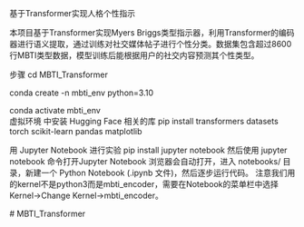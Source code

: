 基于Transformer实现人格个性指示

本项目基于Transformer实现Myers Briggs类型指示器，利用Transformer的编码器进行语义提取，通过训练对社交媒体帖子进行个性分类。数据集包含超过8600行MBTI类型数据，模型训练后能根据用户的社交内容预测其个性类型。



步骤
cd MBTI_Transformer

conda create -n mbti_env python=3.10

conda activate mbti_env  
虚拟环境 中安装 Hugging Face 相关的库
pip install transformers datasets torch scikit-learn pandas matplotlib



用 Jupyter Notebook 进行实验
pip install jupyter notebook
然后使用 jupyter notebook 命令打开Jupyter Notebook
浏览器会自动打开，进入 notebooks/ 目录，新建一个 Python Notebook (.ipynb 文件)，然后逐步运行代码。
注意我们用的kernel不是python3而是mbti_encoder，需要在Notebook的菜单栏中选择Kernel->Change Kernel->mbti_encoder。



#   M B T I _ T r a n s f o r m e r  
 